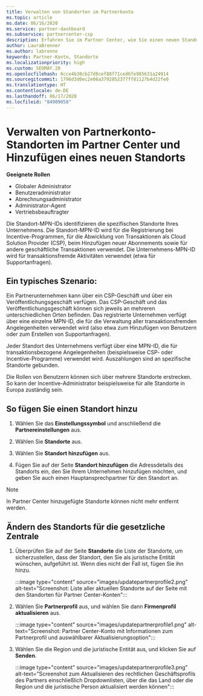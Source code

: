 ```yaml
---
title: Verwalten von Standorten im Partnerkonto
ms.topic: article
ms.date: 06/16/2020
ms.service: partner-dashboard
ms.subservice: partnercenter-csp
description: Erfahren Sie im Partner Center, wie Sie einen neuen Standort hinzufügen und wie die Standort-MPN-ID in Incentive-Programmen, CSP-Geschäftsaktionen, Abonnements und anderen Transaktionen verwendet wird.
author: LauraBrenner
ms.author: labrenne
keywords: Partner-Konto, Standorte
ms.localizationpriority: high
ms.custom: SEOMAY.20
ms.openlocfilehash: 6cce4b38cb27d8cef88f71ced6fe985631a24914
ms.sourcegitcommit: 1796d3d0ec2e06a3792852377ff81127b4d22fe0
ms.translationtype: HT
ms.contentlocale: de-DE
ms.lasthandoff: 06/17/2020
ms.locfileid: "84909058"
---
```

# <a name="manage-your-partner-account-locations-in-partner-center-and-add-a-new-location"></a>Verwalten von Partnerkonto-Standorten im Partner Center und Hinzufügen eines neuen Standorts

**Geeignete Rollen**
- Globaler Administrator
- Benutzeradministrator
- Abrechnungsadministrator
- Administrator-Agent
- Vertriebsbeauftragter

Die Standort-MPN-IDs identifizieren die spezifischen Standorte Ihres Unternehmens. Die Standort-MPN-ID wird für die Registrierung bei Incentive-Programmen, für die Abwicklung von Transaktionen als Cloud Solution Provider (CSP), beim Hinzufügen neuer Abonnements sowie für andere geschäftliche Transaktionen verwendet. Die Unternehmens-MPN-ID wird für transaktionsfremde Aktivitäten verwendet (etwa für Supportanfragen).

## <a name="the-following-is-a-typical-scenario"></a>Ein typisches Szenario:

Ein Partnerunternehmen kann über ein CSP-Geschäft und über ein Veröffentlichungsgeschäft verfügen. Das CSP-Geschäft und das Veröffentlichungsgeschäft können sich jeweils an mehreren unterschiedlichen Orten befinden. Das registrierte Unternehmen verfügt über eine einzelne MPN-ID, die für die Verwaltung aller transaktionsfremden Angelegenheiten verwendet wird (also etwa zum Hinzufügen von Benutzern oder zum Erstellen von Supportanfragen).


Jeder Standort des Unternehmens verfügt über eine MPN-ID, die für transaktionsbezogene Angelegenheiten (beispielsweise CSP- oder Incentive-Programme) verwendet wird. Auszahlungen sind an spezifische Standorte gebunden.

Die Rollen von Benutzern können sich über mehrere Standorte erstrecken. So kann der Incentive-Administrator beispielsweise für alle Standorte in Europa zuständig sein.

## <a name="to-add-a-location"></a>So fügen Sie einen Standort hinzu

1. Wählen Sie das **Einstellungssymbol** und anschließend die **Partnereinstellungen** aus.

2. Wählen Sie **Standorte** aus.

3. Wählen Sie **Standort hinzufügen** aus.  

4. Fügen Sie auf der Seite **Standort hinzufügen** die Adressdetails des Standorts ein, den Sie Ihrem Unternehmen hinzufügen möchten, und geben Sie auch einen Hauptansprechpartner für den Standort an.

> [!NOTE]
> In Partner Center hinzugefügte Standorte können nicht mehr entfernt werden.

## <a name="change-legal-headquarters-location"></a>Ändern des Standorts für die gesetzliche Zentrale

1. Überprüfen Sie auf der Seite **Standorte** die Liste der Standorte, um sicherzustellen, dass der Standort, den Sie als juristische Entität wünschen, aufgeführt ist. Wenn dies nicht der Fall ist, fügen Sie ihn hinzu.

   :::image type="content" source="images/updatepartnerprofile2.png" alt-text="Screenshot: Liste aller aktuellen Standorte auf der Seite mit den Standorten für Partner Center-Konten":::

2. Wählen Sie **Partnerprofil** aus, und wählen Sie dann **Firmenprofil aktualisieren** aus.

   :::image type="content" source="images/updatepartnerprofile1.png" alt-text="Screenshot: Partner Center-Konto mit Informationen zum Partnerprofil und auswählbarer Aktualisierungsoption":::

3. Wählen Sie die Region und die juristische Entität aus, und klicken Sie auf **Senden**.

   :::image type="content" source="images/updatepartnerprofile3.png" alt-text="Screenshot zum Aktualisieren des rechtlichen Geschäftsprofils des Partners einschließlich Dropdownlisten, über die das Land oder die Region und die juristische Person aktualisiert werden können":::
